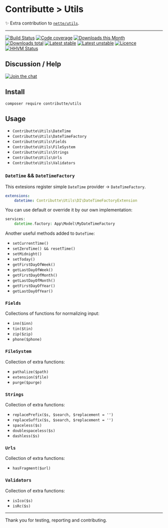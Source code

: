 # Contributte > Utils

:sparkles: Extra contribution to [`nette/utils`](https://github.com/nette/utils).

-----

[![Build Status](https://img.shields.io/travis/contributte/utils.svg?style=flat-square)](https://travis-ci.org/contributte/utils)
[![Code coverage](https://img.shields.io/coveralls/contributte/utils.svg?style=flat-square)](https://coveralls.io/r/contributte/utils)
[![Downloads this Month](https://img.shields.io/packagist/dm/contributte/utils.svg?style=flat-square)](https://packagist.org/packages/contributte/utils)
[![Downloads total](https://img.shields.io/packagist/dt/contributte/utils.svg?style=flat-square)](https://packagist.org/packages/contributte/utils)
[![Latest stable](https://img.shields.io/packagist/v/contributte/utils.svg?style=flat-square)](https://packagist.org/packages/contributte/utils)
[![Latest unstable](https://img.shields.io/packagist/vpre/contributte/utils.svg?style=flat-square)](https://packagist.org/packages/contributte/utils)
[![Licence](https://img.shields.io/packagist/l/contributte/utils.svg?style=flat-square)](https://packagist.org/packages/contributte/utils)
[![HHVM Status](https://img.shields.io/hhvm/contributte/utils.svg?style=flat-square)](http://hhvm.h4cc.de/package/contributte/utils)

## Discussion / Help

[![Join the chat](https://img.shields.io/gitter/room/contributte/contributte.svg?style=flat-square)](https://gitter.im/contributte/contributte?utm_source=badge&utm_medium=badge&utm_campaign=pr-badge&utm_content=badge)

## Install

```
composer require contributte/utils
```

## Usage

- `Contributte\Utils\DateTime`
- `Contributte\Utils\DateTimeFactory`
- `Contributte\Utils\Fields`
- `Contributte\Utils\FileSystem`
- `Contributte\Utils\Strings`
- `Contributte\Utils\Urls`
- `Contributte\Utils\Validators`

### `DateTime` && `DateTimeFactory`

This extesions register simple `DateTime` provider -> `DateTimeFactory`. 

```yml
extensions:
    datetime: Contributte\Utils\DI\DateTimeFactoryExtension
```

You can use default or override it by our own implementation:

```php
services:
    datetime.factory: App\Model\MyDateTimeFactory
```

Another useful methods added to `DateTime`:

- `setCurrentTime()`
- `setZeroTime() && resetTime()`
- `setMidnight()`
- `setToday()`
- `getFirstDayOfWeek()`
- `getLastDayOfWeek()`
- `getFirstDayOfMonth()`
- `getLastDayOfMonth()`
- `getFirstDayOfYear()`
- `getLastDayOfYear()`

### `Fields`

Collections of functions for normalizing input:

- `inn($inn)`
- `tin($tin)`
- `zip($zip)`
- `phone($phone)`

### `FileSystem`

Collection of extra functions: 

- `pathalize($path)`
- `extension($file)`
- `purge($purge)`


### `Strings`

Collection of extra functions: 

- `replacePrefix($s, $search, $replacement = '')`
- `replaceSuffix($s, $search, $replacement = '')`
- `spaceless($s)`
- `doublespaceless($s)`
- `dashless($s)`

### `Urls`

Collection of extra functions: 

- `hasFragment($url)`

### `Validators`

Collection of extra functions: 

- `isIco($s)`
- `isRc($s)`

---

Thank you for testing, reporting and contributing.
